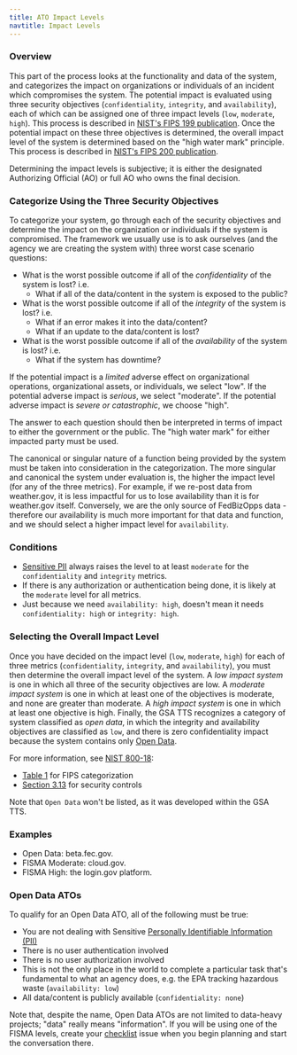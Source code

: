 ```yaml
---
title: ATO Impact Levels
navtitle: Impact Levels
---
```


### Overview

This part of the process looks at the functionality and data of the system, and categorizes the impact on organizations or individuals of an incident which compromises the system. The potential impact is evaluated using three security objectives (`confidentiality`, `integrity`, and `availability`), each of which can be assigned one of three impact levels (`low`, `moderate`, `high`). This process is described in [NIST's FIPS 199 publication](http://csrc.nist.gov/publications/fips/fips199/FIPS-PUB-199-final.pdf). Once the potential impact on these three objectives is determined, the overall impact level of the system is determined based on the "high water mark" principle. This process is described in [NIST's FIPS 200 publication](http://csrc.nist.gov/publications/fips/fips200/FIPS-200-final-march.pdf). 

Determining the impact levels is subjective; it is either the designated Authorizing Official (AO) or full AO who owns the final decision.

### Categorize Using the Three Security Objectives

To categorize your system, go through each of the security objectives and determine the impact on the organization or individuals if the system is compromised. The framework we usually use is to ask ourselves (and the agency we are creating the system with) three worst case scenario questions:

* What is the worst possible outcome if all of the _confidentiality_ of the system is lost? i.e.
    * What if all of the data/content in the system is exposed to the public?
* What is the worst possible outcome if all of the _integrity_ of the system is lost? i.e.
    * What if an error makes it into the data/content?
    * What if an update to the data/content is lost?
* What is the worst possible outcome if all of the _availability_ of the system is lost? i.e.
    * What if the system has downtime?

If the potential impact is a _limited_ adverse effect on organizational operations, organizational assets, or individuals, we select "low". If the potential adverse impact is _serious_, we select "moderate". If the potential adverse impact is _severe or catastrophic_, we choose "high". 

The answer to each question should then be interpreted in terms of impact to either the government or the public. The "high water mark" for either impacted party must be used.

The canonical or singular nature of a function being provided by the system must be taken into consideration in the categorization. The more singular and canonical the system under evaluation is, the higher the impact level (for any of the three metrics). For example, if we re-post data from weather.gov, it is less impactful for us to lose availability than it is for weather.gov itself. Conversely, we are the only source of FedBizOpps data - therefore our availability is much more important for that data and function, and we should select a higher impact level for `availability`.

### Conditions

* [Sensitive PII](../../security/pii/) always raises the level to at least `moderate` for the `confidentiality` and `integrity` metrics.
* If there is any authorization or authentication being done, it is likely at the `moderate` level for all metrics.
* Just because we need `availability: high`, doesn't mean it needs `confidentiality: high` or `integrity: high`.

### Selecting the Overall Impact Level

Once you have decided on the impact level (`low`, `moderate`, `high`) for each of three metrics (`confidentiality`, `integrity`, and `availability`), you must then determine the overall impact level of the system. A _low impact system_ is one in which all three of the security objectives are low. A _moderate impact system_ is one in which at least one of the objectives is moderate, and none are greater than moderate. A _high impact system_ is one in which at least one objective is high. Finally, the GSA TTS recognizes a category of system classified as _open data_, in which the integrity and availability objectives are classified as `low`, and there is zero confidentiality impact because the system contains only [Open Data](#open-data-atos). 

For more information, see [NIST 800-18](http://csrc.nist.gov/publications/nistpubs/800-18-Rev1/sp800-18-Rev1-final.pdf):

* [Table 1](http://nvlpubs.nist.gov/nistpubs/Legacy/SP/nistspecialpublication800-18r1.pdf#page=27) for FIPS categorization
* [Section 3.13](http://csrc.nist.gov/publications/nistpubs/800-18-Rev1/sp800-18-Rev1-final.pdf#page=31) for security controls

Note that `Open Data` won't be listed, as it was developed within the GSA TTS.

### Examples

* Open Data: beta.fec.gov.
* FISMA Moderate: cloud.gov.
* FISMA High: the login.gov platform.

### Open Data ATOs

To qualify for an Open Data ATO, all of the following must be true:

* You are not dealing with Sensitive [Personally Identifiable Information (PII)](../../security/pii/)
* There is no user authentication involved
* There is no user authorization involved
* This is not the only place in the world to complete a particular task that's fundamental to what an agency does, e.g. the EPA tracking hazardous waste (`availability: low`)
* All data/content is publicly available (`confidentiality: none`)

Note that, despite the name, Open Data ATOs are not limited to data-heavy projects; "data" really means "information". If you will be using one of the FISMA levels, create your [checklist](../checklist/) issue when you begin planning and start the conversation there.
